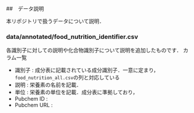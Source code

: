 ##　データ説明

本リポジトリで扱うデータについて説明．

### data/annotated/food_nutrition_identifier.csv

各識別子に対しての説明や化合物識別子について説明を追加したものです．
カラム一覧
- 識別子 : 成分表に記載されている成分識別子．一意に定まり，`food_nutrition_all.csv`の列と対応している
- 説明 : 栄養素の名前を記載．
- 単位 : 栄養素の単位を記載．成分表に準拠しており，
- Pubchem ID : 
- Pubchem URL : 